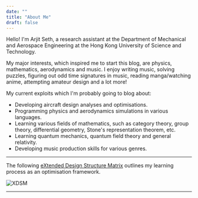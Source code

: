```yaml
---
date: ""
title: "About Me"
draft: false
---
```


Hello! I'm Arjit Seth, a research assistant at the Department of Mechanical and Aerospace Engineering at the Hong Kong University of Science and Technology.

My major interests, which inspired me to start this blog, are physics, mathematics, aerodynamics and music. I enjoy writing music, solving puzzles, figuring out odd time signatures in music, reading manga/watching anime, attempting amateur design and a lot more!

My current exploits which I'm probably going to blog about:

* Developing aircraft design analyses and optimisations.
* Programming physics and aerodynamics simulations in various languages.
* Learning various fields of mathematics, such as category theory, group theory, differential geometry, Stone's representation theorem, etc.
* Learning quantum mechanics, quantum field theory and general relativity.
* Developing music production skills for various genres.

<!-- A more comprehensive overview is available in my [curriculum vitae](ArjitSethCV.pdf). -->

---
The following [eXtended Design Structure Matrix](https://github.com/mdolab/pyXDSM) outlines my learning process as an optimisation framework.

![XDSM](/about/XDSM.svg)

---

<!-- P.S. A big thanks to L. Aditya Srishti Chitturu for the logo! -->
